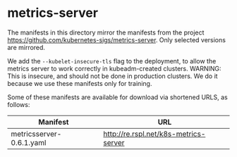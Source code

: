 # metrics-server

The manifests in this directory mirror the manifests from the project https://github.com/kubernetes-sigs/metrics-server. Only selected versions are mirrored.

We add the `--kubelet-insecure-tls` flag to the deployment, to allow the metrics server to work correctly in kubeadm-created clusters. WARNING: This is insecure, and should not be done in production clusters. We do it because we use these manifests only for training.

Some of these manifests are available for download via shortened URLS, as follows:

|Manifest|URL|
|---|---|
|metricsserver-0.6.1.yaml|http://re.rspl.net/k8s-metrics-server|
